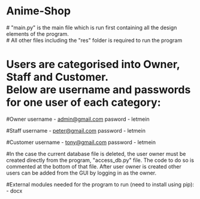 # Anime-Shop

<p> # "main.py" is the main file which is run first containing all the design elements of the program. <br>
# All other files including the "res" folder is required to run the program <br>

# Users are categorised into Owner, Staff and Customer. <br> Below are username and passwords for one user of each category:

#Owner
username - admin@gmail.com
pasword - letmein

#Staff
username - peter@gmail.com
password - letmein

#Customer
username - tony@gmail.com
password - letmein

#In the case the current database file is deleted, the user owner must be created directly from the program, 
"access_db.py" file. The code to do so is commented at the bottom of that file. After user owner is created
other users can be added from the GUI by logging in as the owner. 


#External modules needed for the program to run (need to install using pip):
    - docx 
    
</p>
